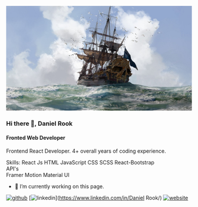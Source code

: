 ![Fronted Web Developer](https://github.com/Dev-Rook/Dev-Rook/blob/main/Skull-Bones.jpg)

### Hi there 👋, Daniel Rook
#### Fronted Web Developer


Frontend React Developer. 4+ overall years of coding experience.

Skills: 
React Js 
HTML 
JavaScript 
CSS 
SCSS 
React-Bootstrap  
API's  
Framer Motion 
Material UI

- 🔭 I’m currently working on this page. 


[<img src='https://cdn.jsdelivr.net/npm/simple-icons@3.0.1/icons/github.svg' alt='github' height='40'>](https://github.com/Dev-Rook)  [<img src='https://cdn.jsdelivr.net/npm/simple-icons@3.0.1/icons/linkedin.svg' alt='linkedin' height='40'>](https://www.linkedin.com/in/Daniel Rook/)  [<img src='https://cdn.jsdelivr.net/npm/simple-icons@3.0.1/icons/icloud.svg' alt='website' height='40'>](https://devrook.vercel.app/)  


